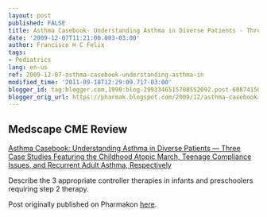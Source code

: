 ```yaml
---
layout: post
published: FALSE
title: Asthma Casebook- Understanding Asthma in Diverse Patients - Three Case Studies
date: '2009-12-07T11:21:00.003-03:00'
author: Francisco H C Felix
tags:
- Pediatrics
lang: en-us
ref: 2009-12-07-asthma-casebook-understanding-asthma-in
modified_time: '2011-09-18T12:29:09.717-03:00'
blogger_id: tag:blogger.com,1999:blog-2993346515708552092.post-6087415073927005250
blogger_orig_url: https://pharmak.blogspot.com/2009/12/asthma-casebook-understanding-asthma-in.html
---
```


## Medscape CME Review

[Asthma Casebook: Understanding Asthma in Diverse Patients — Three Case Studies Featuring the Childhood Atopic March, Teenage Compliance Issues, and Recurrent Adult Asthma, Respectively](https://email.medscapecme.com/cgi-bin1/DM/y/hCk3T0SuY5A0WQW0KokR0Ev&uac=100503AZ)

Describe the 3 appropriate controller therapies in infants and preschoolers requiring step 2 therapy.

Post originally published on Pharmakon [here](https://pharmak.blogspot.com/2009/12/asthma-casebook-understanding-asthma-in.html).
